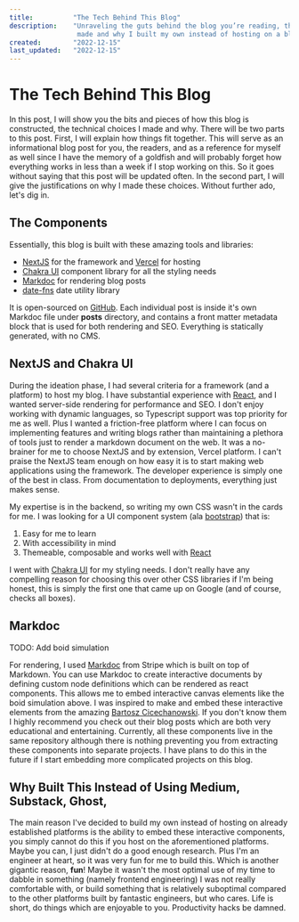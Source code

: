 ```yaml
---
title:          "The Tech Behind This Blog"
description:    "Unraveling the guts behind the blog you’re reading, the detailed explanation of the technological choices 
                 made and why I built my own instead of hosting on a blogging platform."
created:        "2022-12-15"
last_updated:   "2022-12-15"
---
```


# The Tech Behind This Blog

In this post, I will show you the bits and pieces of how this blog is constructed, the technical choices I made and why. There will be two parts to this post. First, I will explain how things fit together. This will serve as an informational blog post for you, the readers, and as a reference for myself as well since I have the memory of a goldfish and will probably forget how everything works in less than a week if I stop working on this. So it goes without saying that this post will be updated often. In the second part, I will give the justifications on why I made these choices. Without further ado, let's dig in.

## The Components

Essentially, this blog is built with these amazing tools and libraries:

- [NextJS] for the framework and [Vercel] for hosting
- [Chakra UI] component library for all the styling needs
- [Markdoc] for rendering blog posts
- [date-fns] date utility library


It is open-sourced on [GitHub][Source]. Each individual post is inside it's own Markdoc file under **posts** directory,
and contains a front matter metadata block that is used for both rendering and SEO.
Everything is statically generated, with no CMS.

## NextJS and Chakra UI

During the ideation phase, I had several criteria for a framework (and a platform) to host my blog. I have substantial experience with [React], and I wanted server-side rendering for performance and SEO. I don't enjoy working with dynamic languages, so Typescript support was top priority for me as well. Plus I wanted a friction-free platform where I can focus on implementing features and writing blogs rather than maintaining a plethora of tools just to render a markdown document on the web. It was a no-brainer for me to choose NextJS and by extension, Vercel platform. I can't praise the NextJS team enough on how easy it is to start making web applications using the framework. The developer experience is simply one of the best in class. From documentation to deployments, everything just makes sense.

My expertise is in the backend, so writing my own CSS wasn't in the cards for me. I was looking for a UI component system (ala [bootstrap][Bootstrap]) that is:

1. Easy for me to learn
2. With accessibility in mind
3. Themeable, composable and works well with [React]

I went with [Chakra UI] for my styling needs. I don't really have any compelling reason for choosing this over other CSS libraries if I'm being honest, this is simply the first one that came up on Google (and of course, checks all boxes).

## Markdoc

TODO: Add boid simulation

For rendering, I used [Markdoc] from Stripe which is built on top of Markdown. You can use Markdoc to create interactive documents by defining custom node definitions which can be rendered as react components. This allows me to embed interactive canvas elements like the boid simulation above. I was inspired to make and embed these interactive elements from the amazing [Bartosz Cicechanowski]. If you don't know them I highly recommend you check out their blog posts which are both very educational and entertaining. Currently, all these components live in the same repository although there is nothing preventing you from extracting these components into separate projects. I have plans to do this in the future if I start embedding more complicated projects on this blog.

## Why Built This Instead of Using Medium, Substack, Ghost, <Insert Blogging Platform>

The main reason I've decided to build my own instead of hosting on already established platforms is the ability to embed these interactive components, you simply cannot do this if you host on the aforementioned platforms. Maybe you can, I just didn't do a good enough research. Plus I'm an engineer at heart, so it was very fun for me to build this. Which is another gigantic reason, **fun**! Maybe it wasn't the most optimal use of my time to dabble in something (namely frontend engineering) I was not really comfortable with, or build something that is relatively suboptimal compared to the other platforms built by fantastic engineers, but who cares. Life is short, do things which are enjoyable to you. Productivity hacks be damned.

[Markdoc]: https://markdoc.dev/
[Bartosz Cicechanowski]: https://ciechanow.ski/
[NextJS]: https://nextjs.org/
[Chakra UI]: https://chakra-ui.com/
[Source]: https://github.com/ha-shine/blog
[date-fns]: https://date-fns.org/
[React]: https://reactjs.org/
[Vercel]: https://vercel.com/solutions/nextjs
[Bootstrap]: https://getbootstrap.com/
